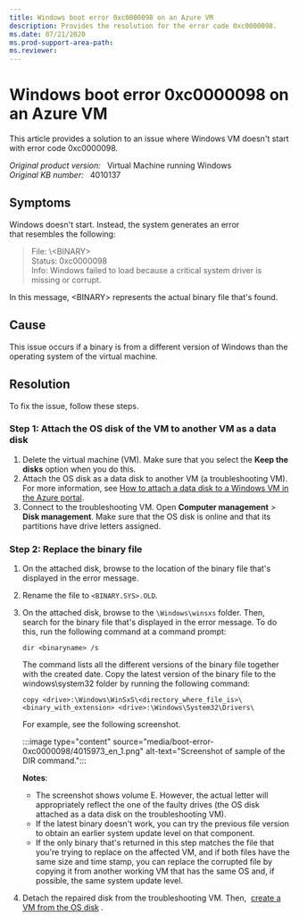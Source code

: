 ```yaml
---
title: Windows boot error 0xc0000098 on an Azure VM
description: Provides the resolution for the error code 0xc0000098.
ms.date: 07/21/2020
ms.prod-support-area-path: 
ms.reviewer: 
---
```

# Windows boot error 0xc0000098 on an Azure VM

This article provides a solution to an issue where Windows VM doesn't start with error code 0xc0000098.

_Original product version:_ &nbsp; Virtual Machine running Windows  
_Original KB number:_ &nbsp; 4010137

## Symptoms

Windows doesn't start. Instead, the system generates an error that resembles the following:

> File: \\\<BINARY>  
Status: 0xc0000098  
Info: Windows failed to load because a critical system driver is missing or corrupt.

In this message, \<BINARY> represents the actual binary file that's found.

## Cause

This issue occurs if a binary is from a different version of Windows than the operating system of the virtual machine.

## Resolution

To fix the issue, follow these steps.

### Step 1: Attach the OS disk of the VM to another VM as a data disk

1. Delete the virtual machine (VM). Make sure that you select the **Keep the disks** option when you do this.
2. Attach the OS disk as a data disk to another VM (a troubleshooting VM). For more information, see [How to attach a data disk to a Windows VM in the Azure portal](https://docs.microsoft.com/azure/virtual-machines/windows/attach-managed-disk-portal).
3. Connect to the troubleshooting VM. Open **Computer management** > **Disk management**. Make sure that the OS disk is online and that its partitions have drive letters assigned.

### Step 2: Replace the binary file

1. On the attached disk, browse to the location of the binary file that's displayed in the error message.
2. Rename the file to `<BINARY.SYS>.OLD`.
3. On the attached disk, browse to the `\Windows\winsxs` folder. Then, search for the binary file that's displayed in the error message. To do this, run the following command at a command prompt:

    ```console
    dir <binaryname> /s
    ```

    The command lists all the different versions of the binary file together with the created date. Copy the latest version of the binary file to the windows\system32 folder by running the following command:

    ```console
    copy <drive>:\Windows\WinSxS\<directory_where_file_is>\<binary_with_extension> <drive>:\Windows\System32\Drivers\
    ```

    For example, see the following screenshot.

    :::image type="content" source="media/boot-error-0xc0000098/4015973_en_1.png" alt-text="Screenshot of sample of the DIR command.":::

    **Notes**:

    - The screenshot shows volume E. However, the actual letter will appropriately reflect the one of the faulty drives (the OS disk attached as a data disk on the troubleshooting VM).
    - If the latest binary doesn't work, you can try the previous file version to obtain an earlier system update level on that component.
    - If the only binary that's returned in this step matches the file that you're trying to replace on the affected VM, and if both files have the same size and time stamp, you can replace the corrupted file by copying it from another working VM that has the same OS and, if possible, the same system update level.

4. Detach the repaired disk from the troubleshooting VM. Then, ﻿ [create a VM from the OS disk](https://docs.microsoft.com/azure/virtual-machines/windows/create-vm-specialized-portal) ﻿.
